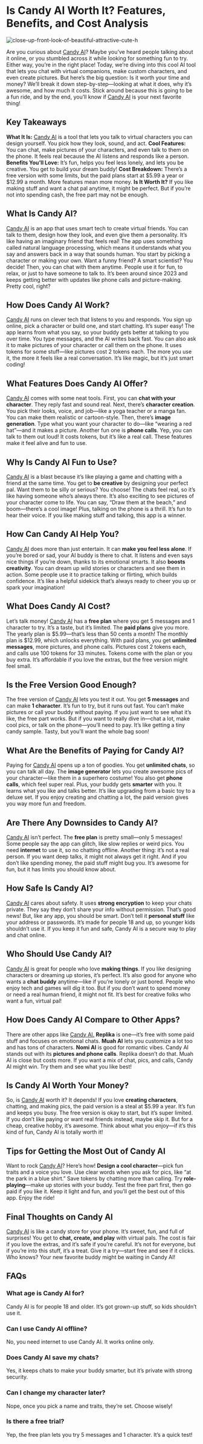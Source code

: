 # Is Candy AI Worth It? Features, Benefits, and Cost Analysis
![close-up-front-look-of-beautiful-attractive-cute-h](https://github.com/user-attachments/assets/d7f0aade-fca2-418f-924f-83669596dea0)

Are you curious about [Candy AI](https://candyai.gg/home2?via=dillip-kumar18)? Maybe you’ve heard people talking about it online, or you stumbled across it while looking for something fun to try. Either way, you’re in the right place!
Today, we’re diving into this cool AI tool that lets you chat with virtual companions, make custom characters, and even create pictures. But here’s the big question: Is it worth your time and money?
We’ll break it down step-by-step—looking at what it does, why it’s awesome, and how much it costs. Stick around because this is going to be a fun ride, and by the end, you’ll know if [Candy AI](https://candyai.gg/home2?via=dillip-kumar18) is your next favorite thing!
## Key Takeaways
**What It Is:** [Candy AI](https://candyai.gg/home2?via=dillip-kumar18) is a tool that lets you talk to virtual characters you can design yourself. You pick how they look, sound, and act.
**Cool Features:** You can chat, make pictures of your characters, and even talk to them on the phone. It feels real because the AI listens and responds like a person.
**Benefits You’ll Love:** It’s fun, helps you feel less lonely, and lets you be creative. You get to build your dream buddy!
**Cost Breakdown:** There’s a free version with some limits, but the paid plans start at $5.99 a year or $12.99 a month. More features mean more money.
**Is It Worth It?** If you like making stuff and want a chat pal anytime, it might be perfect. But if you’re not into spending cash, the free part may not be enough.
## What Is Candy AI?
[](https://candyai.gg/home2?via=dillip-kumar18)
[Candy AI](https://candyai.gg/home2?via=dillip-kumar18) is an app that uses smart tech to create virtual friends. You can talk to them, design how they look, and even give them a personality. It’s like having an imaginary friend that feels real!
The app uses something called natural language processing, which means it understands what you say and answers back in a way that sounds human.
You start by picking a character or making your own. Want a funny friend? A smart scientist? You decide! Then, you can chat with them anytime.
People use it for fun, to relax, or just to have someone to talk to. It’s been around since 2023 and keeps getting better with updates like phone calls and picture-making. Pretty cool, right?
## How Does Candy AI Work?
[Candy AI](https://candyai.gg/home2?via=dillip-kumar18) runs on clever tech that listens to you and responds. You sign up online, pick a character or build one, and start chatting. It’s super easy! The app learns from what you say, so your buddy gets better at talking to you over time.
You type messages, and the AI writes back fast. You can also ask it to make pictures of your character or call them on the phone. It uses tokens for some stuff—like pictures cost 2 tokens each. The more you use it, the more it feels like a real conversation. It’s like magic, but it’s just smart coding!
## What Features Does Candy AI Offer?
[Candy AI](https://candyai.gg/home2?via=dillip-kumar18) comes with some neat tools. First, you can **chat with your character**. They reply fast and sound real. Next, there’s **character creation**. You pick their looks, voice, and job—like a yoga teacher or a manga fan. You can make them realistic or cartoon-style.
Then, there’s **image generation**. Type what you want your character to do—like “wearing a red hat”—and it makes a picture. Another fun one is **phone calls**. Yep, you can talk to them out loud! It costs tokens, but it’s like a real call. These features make it feel alive and fun to use.
## Why Is Candy AI Fun to Use?
[Candy AI](https://candyai.gg/home2?via=dillip-kumar18) is a blast because it’s like playing a game and chatting with a friend at the same time. You get to **be creative** by designing your perfect pal. Want them to be silly or serious? You choose! The chats feel real, so it’s like having someone who’s always there.
It’s also exciting to see pictures of your character come to life. You can say, “Draw them at the beach,” and boom—there’s a cool image! Plus, talking on the phone is a thrill. It’s fun to hear their voice. If you like making stuff and talking, this app is a winner.
## How Can Candy AI Help You?
[Candy AI](https://candyai.gg/home2?via=dillip-kumar18) does more than just entertain. It can **make you feel less alone**. If you’re bored or sad, your AI buddy is there to chat. It listens and even says nice things if you’re down, thanks to its emotional smarts.
It also **boosts creativity**. You can dream up wild stories or characters and see them in action. Some people use it to practice talking or flirting, which builds confidence. It’s like a helpful sidekick that’s always ready to cheer you up or spark your imagination!
## What Does Candy AI Cost?
Let’s talk money! [Candy AI](https://candyai.gg/home2?via=dillip-kumar18) has a **free plan** where you get 5 messages and 1 character to try. It’s a taste, but it’s limited. The **paid plans** give you more. The yearly plan is $5.99—that’s less than 50 cents a month! The monthly plan is $12.99, which unlocks everything.
With paid plans, you get **unlimited messages**, more pictures, and phone calls. Pictures cost 2 tokens each, and calls use 100 tokens for 33 minutes. Tokens come with the plan or you buy extra. It’s affordable if you love the extras, but the free version might feel small.
## Is the Free Version Good Enough?
The free version of [Candy AI](https://candyai.gg/home2?via=dillip-kumar18) lets you test it out. You get **5 messages** and can make **1 character**. It’s fun to try, but it runs out fast. You can’t make pictures or call your buddy without paying.
If you just want to see what it’s like, the free part works. But if you want to really dive in—chat a lot, make cool pics, or talk on the phone—you’ll need to pay. It’s like getting a tiny candy sample. Tasty, but you’ll want the whole bag soon!
## What Are the Benefits of Paying for Candy AI?
Paying for [Candy AI](https://candyai.gg/home2?via=dillip-kumar18) opens up a ton of goodies. You get **unlimited chats**, so you can talk all day. The **image generator** lets you create awesome pics of your character—like them in a superhero costume! You also get **phone calls**, which feel super real.
Plus, your buddy gets **smarter** with you. It learns what you like and talks better. It’s like upgrading from a basic toy to a deluxe set. If you enjoy creating and chatting a lot, the paid version gives you way more fun and freedom.
## Are There Any Downsides to Candy AI?
[Candy AI](https://candyai.gg/home2?via=dillip-kumar18) isn’t perfect. The **free plan** is pretty small—only 5 messages! Some people say the app can glitch, like slow replies or weird pics. You need **internet** to use it, so no chatting offline.
Another thing: it’s not a real person. If you want deep talks, it might not always get it right. And if you don’t like spending money, the paid stuff might bug you. It’s awesome for fun, but it has limits you should know about.
## How Safe Is Candy AI?
[Candy AI](https://candyai.gg/home2?via=dillip-kumar18) cares about safety. It uses **strong encryption** to keep your chats private. They say they don’t share your info without permission. That’s good news! But, like any app, you should be smart.
Don’t tell it **personal stuff** like your address or passwords. It’s made for people 18 and up, so younger kids shouldn’t use it. If you keep it fun and safe, Candy AI is a secure way to play and chat online.
## Who Should Use Candy AI?
[Candy AI](https://candyai.gg/home2?via=dillip-kumar18) is great for people who love **making things**. If you like designing characters or dreaming up stories, it’s perfect. It’s also good for anyone who wants a **chat buddy** anytime—like if you’re lonely or just bored.
People who enjoy tech and games will dig it too. But if you don’t want to spend money or need a real human friend, it might not fit. It’s best for creative folks who want a fun, virtual pal!
## How Does Candy AI Compare to Other Apps?
There are other apps like [Candy AI.](https://candyai.gg/home2?via=dillip-kumar18) **Replika** is one—it’s free with some paid stuff and focuses on emotional chats. **Muah AI** lets you customize a lot too and has tons of characters. **Nomi AI** is good for romantic vibes.
Candy AI stands out with its **pictures and phone calls**. Replika doesn’t do that. Muah AI is close but costs more. If you want a mix of chat, pics, and calls, Candy AI might win. Try them and see what you like best!
## Is Candy AI Worth Your Money?
So, is [Candy AI](https://candyai.gg/home2?via=dillip-kumar18) worth it? It depends! If you love **creating characters**, chatting, and making pics, the paid version is a steal at $5.99 a year. It’s fun and keeps you busy. The free version is okay to start, but it’s super limited.
If you don’t like paying or want real friends instead, maybe skip it. But for a cheap, creative hobby, it’s awesome. Think about what you enjoy—if it’s this kind of fun, Candy AI is totally worth it!
## Tips for Getting the Most Out of Candy AI
Want to rock [Candy AI](https://candyai.gg/home2?via=dillip-kumar18)? Here’s how! **Design a cool character**—pick fun traits and a voice you love. Use clear words when you ask for pics, like “at the park in a blue shirt.” Save tokens by chatting more than calling.
Try **role-playing**—make up stories with your buddy. Test the free part first, then go paid if you like it. Keep it light and fun, and you’ll get the best out of this app. Enjoy the ride!
## Final Thoughts on Candy AI
[Candy AI](https://candyai.gg/home2?via=dillip-kumar18) is like a candy store for your phone. It’s sweet, fun, and full of surprises! You get to **chat, create, and play** with virtual pals. The cost is fair if you love the extras, and it’s safe if you’re careful.
It’s not for everyone, but if you’re into this stuff, it’s a treat. Give it a try—start free and see if it clicks. Who knows? Your new favorite buddy might be waiting in Candy AI!
## FAQs
### What age is Candy AI for?
Candy AI is for people 18 and older. It’s got grown-up stuff, so kids shouldn’t use it.
### Can I use Candy AI offline?
No, you need internet to use Candy AI. It works online only.
### Does Candy AI save my chats?
Yes, it keeps chats to make your buddy smarter, but it’s private with strong security.
### Can I change my character later?
Nope, once you pick a name and traits, they’re set. Choose wisely!
### Is there a free trial?
Yep, the free plan lets you try 5 messages and 1 character. It’s a quick test!
